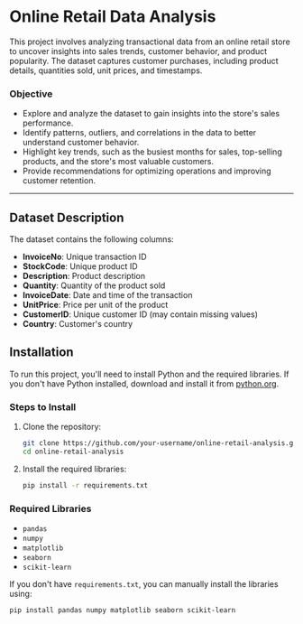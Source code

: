 # Online Retail Data Analysis

This project involves analyzing transactional data from an online retail store to uncover insights into sales trends, customer behavior, and product popularity. The dataset captures customer purchases, including product details, quantities sold, unit prices, and timestamps.

### Objective
- Explore and analyze the dataset to gain insights into the store's sales performance.
- Identify patterns, outliers, and correlations in the data to better understand customer behavior.
- Highlight key trends, such as the busiest months for sales, top-selling products, and the store's most valuable customers.
- Provide recommendations for optimizing operations and improving customer retention.

---

## Dataset Description
The dataset contains the following columns:
- **InvoiceNo**: Unique transaction ID
- **StockCode**: Unique product ID
- **Description**: Product description
- **Quantity**: Quantity of the product sold
- **InvoiceDate**: Date and time of the transaction
- **UnitPrice**: Price per unit of the product
- **CustomerID**: Unique customer ID (may contain missing values)
- **Country**: Customer's country

## Installation

To run this project, you'll need to install Python and the required libraries. If you don't have Python installed, download and install it from [python.org](https://www.python.org/).

### Steps to Install
1. Clone the repository:
    ```bash
    git clone https://github.com/your-username/online-retail-analysis.git
    cd online-retail-analysis
    ```

2. Install the required libraries:
    ```bash
    pip install -r requirements.txt
    ```

### Required Libraries
- `pandas`
- `numpy`
- `matplotlib`
- `seaborn`
- `scikit-learn`

If you don't have `requirements.txt`, you can manually install the libraries using:
```bash
pip install pandas numpy matplotlib seaborn scikit-learn
